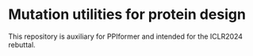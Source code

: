 # Mutation utilities for protein design

This repository is auxiliary for PPIformer and intended for the ICLR2024 rebuttal.
